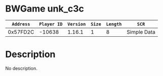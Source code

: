 # BWGame unk_c3c

| `Address` | `Player ID` | `Version` | `Size` | `Length` | `SCR` |
| ---------- | ----------- | --------- | ------ | -------- | ---- |
| 0x57FD2C | -10638 | 1.16.1 | 1 | 8 | Simple Data |

# Description

No description.